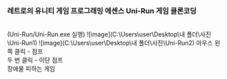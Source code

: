 ### 레트로의 유니티 게임 프로그래밍 에센스 Uni-Run 게임 클론코딩 
<br>(Uni-Run/Uni-Run.exe 실행)
![image](C:\Users\user\Desktop\내 폴더\사진\Uni-Run1)
![image](C:\Users\user\Desktop\내 폴더\사진\Uni-Run2)
마우스 왼쪽 클릭 - 점프
<br>두 번 클릭 - 이단 점프
<br>장애물 피하는 게임
